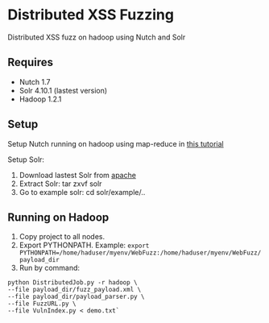 Distributed XSS Fuzzing
==================

Distributed XSS fuzz on hadoop using Nutch and Solr

Requires
------------------

* Nutch 1.7
* Solr 4.10.1 (lastest version)
* Hadoop 1.2.1

Setup
------------------
Setup Nutch running on hadoop using map-reduce in [this tutorial](http://ranithsachin.blogspot.com/2014/04/building-search-engine-with-nutch-solr.html)

Setup Solr:
1. Download lastest Solr from [apache](http://lucene.apache.org/solr/)
2. Extract Solr: tar zxvf solr
3. Go to example solr: cd solr/example/..

Running on Hadoop
------------------
1. Copy project to all nodes.
2. Export PYTHONPATH.
    Example: `export PYTHONPATH=/home/haduser/myenv/WebFuzz:/home/haduser/myenv/WebFuzz/payload_dir`
3. Run by command:
```
python DistributedJob.py -r hadoop \
--file payload_dir/fuzz_payload.xml \
--file payload_dir/payload_parser.py \
--file FuzzURL.py \
--file VulnIndex.py < demo.txt`
```
